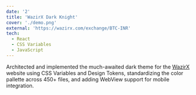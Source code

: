 ```yaml
---
date: '2'
title: 'WazirX Dark Knight'
cover: './demo.png'
external: 'https://wazirx.com/exchange/BTC-INR'
tech:
  - React
  - CSS Variables
  - JavaScript
---
```


Architected and implemented the much-awaited dark theme for the [WazirX](https://wazirx.com/exchange/BTC-INR) website using CSS Variables and Design Tokens, standardizing the color pallette across 450+ files, and adding WebView support for mobile integration.
